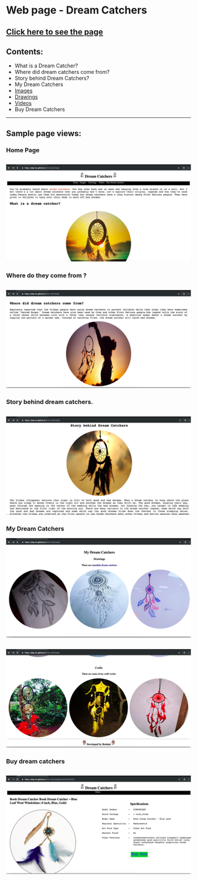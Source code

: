 # Web page - Dream Catchers
[Click here to see the page](https://step-tw.github.io/html-reshmisaji/)
---

## Contents:
  * What is a Dream Catcher?
  * Where did dream catchers come from?
  * Story behind Dream Catchers?
  * My Dream Catchers
  * [Images](https://www.google.com/search?q=dream+catchers&tbm=isch&tbs=rimg:CT5mRzuJl0XDIjimXmQXhLoSrAZMXVcmTbPYzPy3Lvdo_13JMfWZsdUxfQLEW-FN64qVsr5FQqrhrOIvtekJvAg0kJioSCaZeZBeEuhKsESVMgIKVlNI4KhIJBkxdVyZNs9gR7GAr9_1ouXWcqEgnM_1Lcu92j_1chFPetj3r1CBCioSCUx9Zmx1TF9AEQ0G42aoTlD2KhIJsRb4U3ripWwRSVgfg00AhtwqEgmvkVCquGs4ixGrYlFMCC28XSoSCe16Qm8CDSQmEREZOXXxwkdC&tbo=u&sa=X&ved=2ahUKEwj63dWtv8LfAhUKSo8KHStyA_oQ9C96BAgBEBg&biw=1420&bih=653&dpr=1)
  * [Drawings](https://www.google.com/search?q=dream+catchers+drawings&source=lnms&tbm=isch&sa=X&ved=0ahUKEwiF38amxMLfAhUHqI8KHSprCFoQ_AUIDigB&biw=1420&bih=653)
  * [Videos](https://www.google.com/search?biw=1420&bih=653&tbm=vid&ei=4BgmXMeIFIHZvASDnrmIBQ&q=dream+catcher+video&oq=dream+catcher+video&gs_l=psy-ab.3..0l7j0i7i30k1l3.8103.8103.0.8543.1.1.0.0.0.0.95.95.1.1.0....0...1c.1.64.psy-ab..0.1.95....0.d5nnGfWZXDo)
  * Buy Dream Catchers
 ---
 ## Sample page views:
 
 ### Home Page
 ![alt homePage](https://github.com/STEP-tw/html-reshmisaji/blob/master/screenShots/homepage.png)
 ---
 ### Where do they come from ?
 ![alt where do they come from](https://github.com/STEP-tw/html-reshmisaji/blob/master/screenShots/where_do_they_come.png)
 ---
 ### Story behind dream catchers.
 ![alt story behind](https://github.com/STEP-tw/html-reshmisaji/blob/master/screenShots/story_behind.png)
 ---
 ### My Dream Catchers
 ![alt my_drawings](https://github.com/STEP-tw/html-reshmisaji/blob/master/screenShots/drawings.png)
 
 ![alt my crafts](https://github.com/STEP-tw/html-reshmisaji/blob/master/screenShots/crafts.png)
 ---
 ### Buy dream catchers
 ![alt buy dream catchers](https://github.com/STEP-tw/html-reshmisaji/blob/master/screenShots/buy_dreamcatchers.png)
 ---
